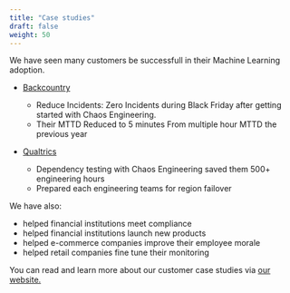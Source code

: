 ```yaml
---
title: "Case studies"
draft: false
weight: 50
---
```


We have seen many customers be successfull in their Machine Learning adoption.

* [Backcountry](https://www.gremlin.com/customers/backcountry/)
  * Reduce Incidents: Zero Incidents during Black Friday after getting started with Chaos Engineering.
  * Their MTTD Reduced to 5 minutes From multiple hour MTTD the previous year

* [Qualtrics](https://www.gremlin.com/customers/qualtrics/)
  * Dependency testing with Chaos Engineering saved them 500+ engineering hours  
  * Prepared each engineering teams for region failover

We have also:

* helped financial institutions meet compliance
* helped financial institutions launch new products
* helped e-commerce companies improve their employee morale
* helped retail companies fine tune their monitoring

You can read and learn more about our customer case studies via [our website.](http://jacobcantwell.com)
